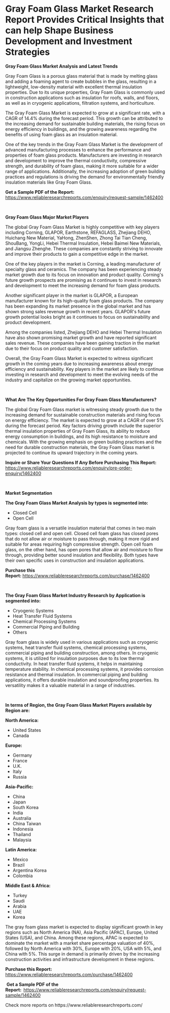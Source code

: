 <p><h1>Gray Foam Glass Market Research Report Provides Critical Insights that can help Shape Business Development and Investment Strategies</h1></p><p><strong>Gray Foam Glass Market Analysis and Latest Trends</strong></p>
<p><p>Gray Foam Glass is a porous glass material that is made by melting glass and adding a foaming agent to create bubbles in the glass, resulting in a lightweight, low-density material with excellent thermal insulation properties. Due to its unique properties, Gray Foam Glass is commonly used in construction applications such as insulation for roofs, walls, and floors, as well as in cryogenic applications, filtration systems, and horticulture.</p><p>The Gray Foam Glass Market is expected to grow at a significant rate, with a CAGR of 14.4% during the forecast period. This growth can be attributed to the increasing demand for sustainable building materials, the rising focus on energy efficiency in buildings, and the growing awareness regarding the benefits of using foam glass as an insulation material. </p><p>One of the key trends in the Gray Foam Glass Market is the development of advanced manufacturing processes to enhance the performance and properties of foam glass products. Manufacturers are investing in research and development to improve the thermal conductivity, compressive strength, and durability of foam glass, making it more suitable for a wider range of applications. Additionally, the increasing adoption of green building practices and regulations is driving the demand for environmentally friendly insulation materials like Gray Foam Glass.</p></p>
<p><strong>Get a Sample PDF of the Report:&nbsp;</strong> <a href="https://www.reliableresearchreports.com/enquiry/request-sample/1462400">https://www.reliableresearchreports.com/enquiry/request-sample/1462400</a></p>
<p>&nbsp;</p>
<p><strong>Gray Foam Glass Major Market Players</strong></p>
<p><p>The global Gray Foam Glass Market is highly competitive with key players including Corning, GLAPOR, Earthstone, REFAGLASS, Zhejiang DEHO, Huichang New Material, YaHong, ZhenShen, Zhong Tai Tian Cheng, ShouBang, YongLi, Hebei Thermal Insulation, Hebei Baimei New Materials, and Jiangsu Zhenghe. These companies are constantly striving to innovate and improve their products to gain a competitive edge in the market.</p><p>One of the key players in the market is Corning, a leading manufacturer of specialty glass and ceramics. The company has been experiencing steady market growth due to its focus on innovation and product quality. Corning's future growth prospects are promising as it continues to invest in research and development to meet the increasing demand for foam glass products.</p><p>Another significant player in the market is GLAPOR, a European manufacturer known for its high-quality foam glass products. The company has been expanding its market presence in the global market and has shown strong sales revenue growth in recent years. GLAPOR's future growth potential looks bright as it continues to focus on sustainability and product development.</p><p>Among the companies listed, Zhejiang DEHO and Hebei Thermal Insulation have also shown promising market growth and have reported significant sales revenue. These companies have been gaining traction in the market due to their focus on product quality and customer satisfaction.</p><p>Overall, the Gray Foam Glass Market is expected to witness significant growth in the coming years due to increasing awareness about energy efficiency and sustainability. Key players in the market are likely to continue investing in research and development to meet the evolving needs of the industry and capitalize on the growing market opportunities.</p></p>
<p>&nbsp;</p>
<p><strong>What Are The Key Opportunities For Gray Foam Glass Manufacturers?</strong></p>
<p><p>The global Gray Foam Glass market is witnessing steady growth due to the increasing demand for sustainable construction materials and rising focus on energy efficiency. The market is expected to grow at a CAGR of over 5% during the forecast period. Key factors driving growth include the superior thermal insulation properties of Gray Foam Glass, its ability to reduce energy consumption in buildings, and its high resistance to moisture and chemicals. With the growing emphasis on green building practices and the need for durable construction materials, the Gray Foam Glass market is projected to continue its upward trajectory in the coming years.</p></p>
<p><strong>Inquire or Share Your Questions If Any Before Purchasing This Report:</strong> <a href="https://www.reliableresearchreports.com/enquiry/pre-order-enquiry/1462400">https://www.reliableresearchreports.com/enquiry/pre-order-enquiry/1462400</a></p>
<p>&nbsp;</p>
<p><strong>Market Segmentation</strong></p>
<p><strong>The Gray Foam Glass Market Analysis by types is segmented into:</strong></p>
<p><ul><li>Closed Cell</li><li>Open Cell</li></ul></p>
<p><p>Gray foam glass is a versatile insulation material that comes in two main types: closed cell and open cell. Closed cell foam glass has closed pores that do not allow air or moisture to pass through, making it more rigid and suitable for areas requiring high compressive strength. Open cell foam glass, on the other hand, has open pores that allow air and moisture to flow through, providing better sound insulation and flexibility. Both types have their own specific uses in construction and insulation applications.</p></p>
<p><strong>Purchase this Report:&nbsp;</strong><a href="https://www.reliableresearchreports.com/purchase/1462400">https://www.reliableresearchreports.com/purchase/1462400</a></p>
<p>&nbsp;</p>
<p><strong>The Gray Foam Glass Market Industry Research by Application is segmented into:</strong></p>
<p><ul><li>Cryogenic Systems</li><li>Heat Transfer Fluid Systems</li><li>Chemical Processing Systems</li><li>Commercial Piping and Building</li><li>Others</li></ul></p>
<p><p>Gray foam glass is widely used in various applications such as cryogenic systems, heat transfer fluid systems, chemical processing systems, commercial piping and building construction, among others. In cryogenic systems, it is utilized for insulation purposes due to its low thermal conductivity. In heat transfer fluid systems, it helps in maintaining temperature stability. In chemical processing systems, it provides corrosion resistance and thermal insulation. In commercial piping and building applications, it offers durable insulation and soundproofing properties. Its versatility makes it a valuable material in a range of industries.</p></p>
<p>&nbsp;</p>
<p><strong>In terms of Region, the Gray Foam Glass Market Players available by Region are:</strong></p>
<p>
    <p> <strong> North America: </strong>
        <ul>
            <li>United States</li>
            <li>Canada</li>
        </ul>
        </p> 
    <p> <strong> Europe: </strong>
        <ul>
            <li>Germany</li>
            <li>France</li>
            <li>U.K.</li>
            <li>Italy</li>
            <li>Russia</li>
        </ul>
        </p> 
    <p> <strong> Asia-Pacific: </strong>
        <ul>
            <li>China</li>
            <li>Japan</li>
            <li>South Korea</li>
            <li>India</li>
            <li>Australia</li>
            <li>China Taiwan</li>
            <li>Indonesia</li>
            <li>Thailand</li>
            <li>Malaysia</li>
        </ul>
        </p> 
    <p> <strong> Latin America: </strong>
        <ul>
            <li>Mexico</li>
            <li>Brazil</li>
            <li>Argentina Korea</li>
            <li>Colombia</li>
        </ul>
        </p> 
    <p> <strong> Middle East & Africa: </strong>
        <ul>
            <li>Turkey</li>
            <li>Saudi</li>
            <li>Arabia</li>
            <li>UAE</li>
            <li>Korea</li>
        </ul>
    </p>
    </p>
<p><p>The gray foam glass market is expected to display significant growth in key regions such as North America (NA), Asia Pacific (APAC), Europe, United States (USA), and China. Among these regions, APAC is expected to dominate the market with a market share percentage valuation of 40%, followed by North America with 30%, Europe with 20%, USA with 5%, and China with 5%. This surge in demand is primarily driven by the increasing construction activities and infrastructure development in these regions.</p></p>
<p><strong>Purchase this Report: </strong><a href="https://www.reliableresearchreports.com/purchase/1462400">https://www.reliableresearchreports.com/purchase/1462400</a></p>
<p>&nbsp;<strong>Get a Sample PDF of the Report:&nbsp;&nbsp;</strong><a href="https://www.reliableresearchreports.com/enquiry/request-sample/1462400">https://www.reliableresearchreports.com/enquiry/request-sample/1462400</a></p>
<p><strong></strong></p>
<p>Check more reports on https://www.reliableresearchreports.com/</p>